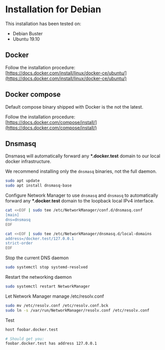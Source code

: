 # Installation for Debian

This installation has been tested on:
* Debian Buster
* Ubuntu 19.10

## Docker

Follow the installation procedure: [https://docs.docker.com/install/linux/docker-ce/ubuntu/](https://docs.docker.com/install/linux/docker-ce/ubuntu/)

## Docker compose

Default compose binary shipped with Docker is the not the latest.

Follow the installation procedure: [https://docs.docker.com/compose/install/](https://docs.docker.com/compose/install/)

## Dnsmasq

Dnsmasq will automatically forward any **\*.docker.test** domain to our
local docker infrastructure.

We recommend installing only the `dnsmasq` binaries, not the full daemon.
```bash
sudo apt update
sudo apt install dnsmasq-base
```

Configure Network Manager to use `dnsmasq` and `dnsmasq` to automatically forward any **\*.docker.test** domain to the loopback local IPv4 interface.
```bash
cat <<EOF | sudo tee /etc/NetworkManager/conf.d/dnsmasq.conf
[main]
dns=dnsmasq
EOF

cat <<EOF | sudo tee /etc/NetworkManager/dnsmasq.d/local-domains
address=/docker.test/127.0.0.1
strict-order
EOF
```

Stop the current DNS daemon
```bash
sudo systemctl stop systemd-resolved
```

Restart the networking daemon
```bash
sudo systemctl restart NetworkManager
```

Let Network Manager manage /etc/resolv.conf
```bash
sudo mv /etc/resolv.conf /etc/resolv.conf.bck
sudo ln -s /var/run/NetworkManager/resolv.conf /etc/resolv.conf
```

Test
```bash
host foobar.docker.test

# Should get you: 
foobar.docker.test has address 127.0.0.1
```
